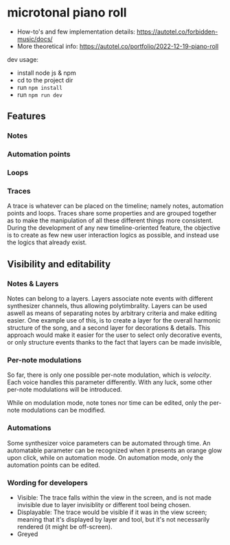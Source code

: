 # microtonal piano roll

* How-to's and few implementation details: https://autotel.co/forbidden-music/docs/
* More theoretical info: https://autotel.co/portfolio/2022-12-19-piano-roll

dev usage:

* install node js & npm
* cd to the project dir
* run `npm install`
* run `npm run dev`


## Features

### Notes
### Automation points
### Loops
### Traces
A trace is whatever can be placed on the timeline; namely notes, automation points and loops. Traces share some properties and are grouped together as to make the manipulation of all these different things more consistent. During the development of any new timeline-oriented feature, the objective is to create as few new user interaction logics as possible, and instead use the logics that already exist.

## Visibility and editability

### Notes & Layers

Notes can belong to a layers. Layers associate note events with different synthesizer channels, thus allowing polytimbrality. Layers can be used aswell as means of separating notes by arbitrary criteria and make editing easier. One example use of this, is to create a layer for the overall harmonic structure of the song, and a second layer for decorations & details. This approach would make it easier for the user to select only decorative events, or only structure events thanks to the fact that layers can be made invisible,

### Per-note modulations

So far, there is only one possible per-note modulation, which is *velocity*. Each voice handles this parameter differently. With any luck, some other per-note modulations will be introduced.

While on modulation mode, note tones nor time can be edited, only the per-note modulations can be modified.

### Automations

Some synthesizer voice parameters can be automated through time. An automatable parameter can be recognized when it presents an orange glow upon click, while on automation mode.
On automation mode, only the automation points can be edited.

### Wording for developers

* Visible: The trace falls within the view in the screen, and is not made invisible due to layer invisiblity or different tool being chosen.
* Displayable: The trace would be visible if it was in the view screen; meaning that it's displayed by layer and tool, but it's not necessarily rendered (it might be off-screen).
* Greyed


